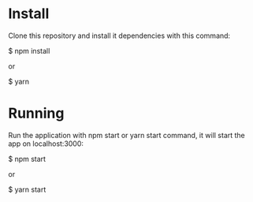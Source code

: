 # Install

Clone this repository and install it dependencies with this command:

$ npm install 

or 

$ yarn

# Running

Run the application with npm start or yarn start command, it will start the app on localhost:3000:

$ npm start 

or 

$ yarn start
